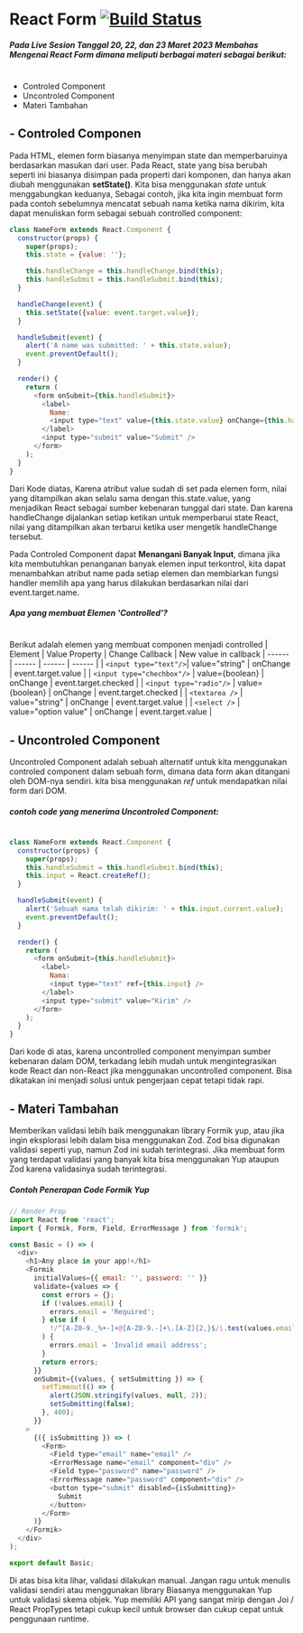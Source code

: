 # React Form [![Build Status](https://img.shields.io/badge/React-20232A?style=for-the-badge&logo=react&logoColor=61DAFB)](https://id.reactjs.org/docs/forms.html)
##### Pada Live Sesion Tanggal 20, 22, dan 23 Maret 2023 Membahas Mengenai **React Form** dimana meliputi berbagai materi sebagai berikut:
#




- Controled Component
- Uncontroled Component
- Materi Tambahan

## - Controled Componen
Pada HTML, elemen form biasanya menyimpan state dan memperbaruinya berdasarkan masukan dari user. Pada React, state yang bisa berubah seperti ini biasanya disimpan pada properti dari komponen, dan hanya akan diubah menggunakan **setState()**.
Kita bisa menggunakan *state* untuk menggabungkan keduanya, Sebagai contoh, jika kita ingin membuat form pada contoh sebelumnya mencatat sebuah nama ketika nama dikirim, kita dapat menuliskan form sebagai sebuah controlled component:

```javascript
class NameForm extends React.Component {
  constructor(props) {
    super(props);
    this.state = {value: ''};

    this.handleChange = this.handleChange.bind(this);
    this.handleSubmit = this.handleSubmit.bind(this);
  }

  handleChange(event) {
    this.setState({value: event.target.value});
  }

  handleSubmit(event) {
    alert('A name was submitted: ' + this.state.value);
    event.preventDefault();
  }

  render() {
    return (
      <form onSubmit={this.handleSubmit}>
        <label>
          Name:
          <input type="text" value={this.state.value} onChange={this.handleChange} />
        </label>
        <input type="submit" value="Submit" />
      </form>
    );
  }
}
```
Dari Kode diatas, Karena atribut value sudah di set pada elemen form, nilai yang ditampilkan akan selalu sama dengan this.state.value, yang menjadikan React sebagai sumber kebenaran tunggal dari state. Dan karena handleChange dijalankan setiap ketikan untuk memperbarui state React, nilai yang ditampilkan akan terbarui ketika user mengetik handleChange tersebut.

Pada Controled Component dapat **Menangani Banyak Input**, dimana jika kita membutuhkan penanganan banyak elemen input terkontrol, kita dapat menambahkan atribut name pada setiap elemen dan membiarkan fungsi handler memilih apa yang harus dilakukan berdasarkan nilai dari event.target.name.

##### Apa yang membuat Elemen 'Controlled'?
#
Berikut adalah elemen yang membuat componen menjadi controlled
| Element | Value Property | Change Callback | New value in callback
| ------ | ------ | ------ | ------ |
| ```<input type="text"/>```| value="string" | onChange | event.target.value |
| ```<input type="chechbox"/>``` | value={boolean} | onChange | event.target.checked |
| ```<input type="radio"/>``` | value={boolean} | onChange | event.target.checked |
| ```<textarea />``` | value="string" | onChange | event.target.value |
| ```<select />``` | value="option value" | onChange | event.target.value |

## - Uncontroled Component
Uncontroled Component adalah sebuah alternatif untuk kita menggunakan controled component dalam sebuah form, dimana data form akan ditangani oleh DOM-nya sendiri. kita bisa menggunakan *ref* untuk mendapatkan nilai form dari DOM.

##### contoh code yang menerima Uncontroled Component:
#
```javascript
class NameForm extends React.Component {
  constructor(props) {
    super(props);
    this.handleSubmit = this.handleSubmit.bind(this);
    this.input = React.createRef();
  }

  handleSubmit(event) {
    alert('Sebuah nama telah dikirim: ' + this.input.current.value);
    event.preventDefault();
  }

  render() {
    return (
      <form onSubmit={this.handleSubmit}>
        <label>
          Nama:
          <input type="text" ref={this.input} />
        </label>
        <input type="submit" value="Kirim" />
      </form>
    );
  }
}
```
Dari kode di atas, karena uncontrolled component menyimpan sumber kebenaran dalam DOM, terkadang lebih mudah untuk mengintegrasikan kode React dan non-React jika menggunakan uncontrolled component. Bisa dikatakan ini menjadi solusi untuk pengerjaan cepat tetapi tidak rapi.

## - Materi Tambahan
Memberikan validasi lebih baik menggunakan library Formik yup, atau jika ingin eksplorasi lebih dalam bisa menggunakan Zod. 
Zod bisa digunakan validasi seperti yup, namun Zod ini sudah terintegrasi. Jika membuat form yang terdapat validasi yang banyak kita bisa menggunakan Yup ataupun Zod karena validasinya sudah terintegrasi.
##### Contoh Penerapan Code Formik Yup
```javascript
// Render Prop
import React from 'react';
import { Formik, Form, Field, ErrorMessage } from 'formik';

const Basic = () => (
  <div>
    <h1>Any place in your app!</h1>
    <Formik
      initialValues={{ email: '', password: '' }}
      validate={values => {
        const errors = {};
        if (!values.email) {
          errors.email = 'Required';
        } else if (
          !/^[A-Z0-9._%+-]+@[A-Z0-9.-]+\.[A-Z]{2,}$/i.test(values.email)
        ) {
          errors.email = 'Invalid email address';
        }
        return errors;
      }}
      onSubmit={(values, { setSubmitting }) => {
        setTimeout(() => {
          alert(JSON.stringify(values, null, 2));
          setSubmitting(false);
        }, 400);
      }}
    >
      {({ isSubmitting }) => (
        <Form>
          <Field type="email" name="email" />
          <ErrorMessage name="email" component="div" />
          <Field type="password" name="password" />
          <ErrorMessage name="password" component="div" />
          <button type="submit" disabled={isSubmitting}>
            Submit
          </button>
        </Form>
      )}
    </Formik>
  </div>
);

export default Basic;
```
Di atas bisa kita lihar, validasi dilakukan manual. Jangan ragu untuk menulis validasi sendiri atau menggunakan library Biasanya menggunakan Yup untuk validasi skema objek. Yup memiliki API yang sangat mirip dengan Joi / React PropTypes tetapi cukup kecil untuk browser dan cukup cepat untuk penggunaan runtime. 
